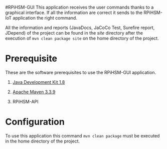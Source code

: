 #RPiHSM-GUI
This application receives the user commands thanks to a graphical interface. If all the information are correct it sends to the RPiHSM-IoT application the right command.  

All the information and reports (JavaDocs, JaCoCo Test, Surefire report, JDepend)  of the project can be found in the *site* directory after the execution of `mvn clean package site`  on the home directory of the project.

# Prerequisite
These are the software prerequisites to use the RPiHSM-GUI application.

1. [Java Development Kit 1.8](http://www.oracle.com/technetwork/java/javase/downloads/index-jsp-138363.html)

2. [Apache Maven 3.3.9](https://maven.apache.org/)

3. RPiHSM-API

# Configuration
To use this application this command `mvn clean package` must be executed in the home directory of the project.
